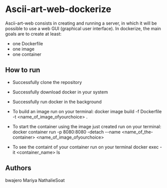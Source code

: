# Ascii-art-web-dockerize

Ascii-art-web consists in creating and running a server, in which it will be possible to use a web GUI (graphical user interface). In dockerize, the main goals are to create at least:

* one Dockerfile
* one image
* one container

## How to run

* Successfully clone the repository
* Successfully download docker in your system
* Successfully run docker in the background

* To build an image
    run on your terminal: docker image build -f Dockerfile -t <name_of_image_ofyourchoice> .
* To start the container using the image just created
    run on your terminal: docker container run -p 8080:8080 -detach --name <name_of_the-container> <name_of_image_ofyourchoice>
* To see the containt of your container
    run on your terminal docker exec -it <container_name> ls

## Authors

bwajero
Mariya
NathalieSoat